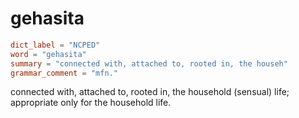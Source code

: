 # gehasita

``` toml
dict_label = "NCPED"
word = "gehasita"
summary = "connected with, attached to, rooted in, the househ"
grammar_comment = "mfn."
```

connected with, attached to, rooted in, the household (sensual) life; appropriate only for the household life.

